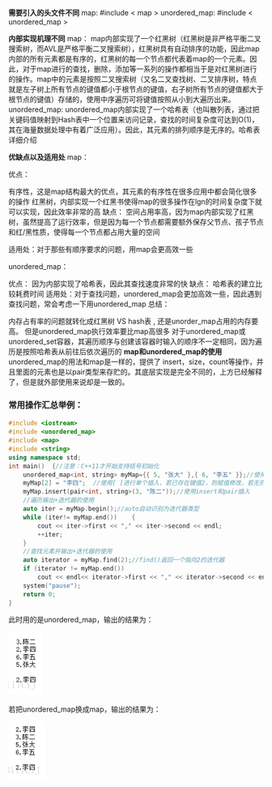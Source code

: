 **需要引入的头文件不同**
map: #include < map >
unordered_map: #include < unordered_map >

**内部实现机理不同**
map： map内部实现了一个红黑树（红黑树是非严格平衡二叉搜索树，而AVL是严格平衡二叉搜索树），红黑树具有自动排序的功能，因此map内部的所有元素都是有序的，红黑树的每一个节点都代表着map的一个元素。因此，对于map进行的查找，删除，添加等一系列的操作都相当于是对红黑树进行的操作。map中的元素是按照二叉搜索树（又名二叉查找树、二叉排序树，特点就是左子树上所有节点的键值都小于根节点的键值，右子树所有节点的键值都大于根节点的键值）存储的，使用中序遍历可将键值按照从小到大遍历出来。
unordered_map: unordered_map内部实现了一个哈希表（也叫散列表，通过把关键码值映射到Hash表中一个位置来访问记录，查找的时间复杂度可达到O(1)，其在海量数据处理中有着广泛应用）。因此，其元素的排列顺序是无序的。哈希表详细介绍

**优缺点以及适用处**
map：

优点：

有序性，这是map结构最大的优点，其元素的有序性在很多应用中都会简化很多的操作
红黑树，内部实现一个红黑书使得map的很多操作在lgn的时间复杂度下就可以实现，因此效率非常的高
缺点： 空间占用率高，因为map内部实现了红黑树，虽然提高了运行效率，但是因为每一个节点都需要额外保存父节点、孩子节点和红/黑性质，使得每一个节点都占用大量的空间

适用处：对于那些有顺序要求的问题，用map会更高效一些

 

unordered_map：

优点： 因为内部实现了哈希表，因此其查找速度非常的快
缺点： 哈希表的建立比较耗费时间
适用处：对于查找问题，unordered_map会更加高效一些，因此遇到查找问题，常会考虑一下用unordered_map
总结：

内存占有率的问题就转化成红黑树 VS hash表 , 还是unorder_map占用的内存要高。
但是unordered_map执行效率要比map高很多
对于unordered_map或unordered_set容器，其遍历顺序与创建该容器时输入的顺序不一定相同，因为遍历是按照哈希表从前往后依次遍历的
**map和unordered_map的使用**
unordered_map的用法和map是一样的，提供了 insert，size，count等操作，并且里面的元素也是以pair类型来存贮的。其底层实现是完全不同的，上方已经解释了，但是就外部使用来说却是一致的。

### 常用操作汇总举例：

```cpp
#include <iostream>
#include <unordered_map>
#include <map>
#include <string>
using namespace std;
int main()  {//注意：C++11才开始支持括号初始化
    unordered_map<int, string> myMap={{ 5, "张大" },{ 6, "李五" }};//使用{}赋值    
    myMap[2] = "李四";  //使用[ ]进行单个插入，若已存在键值2，则赋值修改，若无则插入。    
    myMap.insert(pair<int, string>(3, "陈二"));//使用insert和pair插入
    //遍历输出+迭代器的使用
    auto iter = myMap.begin();//auto自动识别为迭代器类型
    while (iter!= myMap.end())    {
        cout << iter->first << "," << iter->second << endl; 
        ++iter;
    }  		
    //查找元素并输出+迭代器的使用
    auto iterator = myMap.find(2);//find()返回一个指向2的迭代器
    if (iterator != myMap.end())
        cout << endl<< iterator->first << "," << iterator->second << endl;
    system("pause");
    return 0;
}  
```

此时用的是unordered_map，输出的结果为：

![è¿éåå¾çæè¿°](.\Pic\SouthEast1.jpg)

若把unordered_map换成map，输出的结果为：

![è¿éåå¾çæè¿°](.\Pic\SouthEast2.jpg)